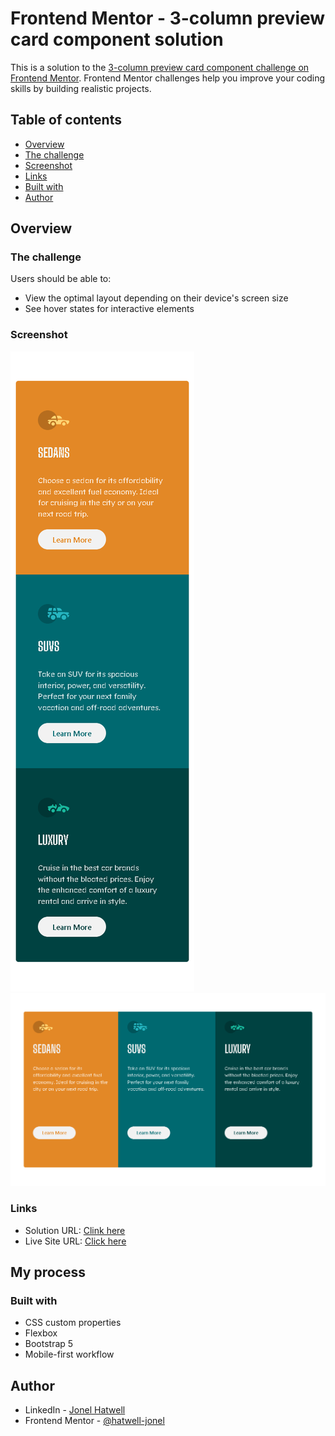 # Frontend Mentor - 3-column preview card component solution

This is a solution to the [3-column preview card component challenge on Frontend Mentor](https://www.frontendmentor.io/challenges/3column-preview-card-component-pH92eAR2-). Frontend Mentor challenges help you improve your coding skills by building realistic projects. 

## Table of contents

  - [Overview](#overview)
  - [The challenge](#the-challenge)
  - [Screenshot](#screenshot)
  - [Links](#links)
  - [Built with](#built-with)
  - [Author](#author)


## Overview

### The challenge

Users should be able to:

- View the optimal layout depending on their device's screen size
- See hover states for interactive elements

### Screenshot

![small screen](./screenhots/mobile-screen.png)
![large screen](./screenhots/large-screen.png)


### Links

- Solution URL: [Clink here](https://your-solution-url.com)
- Live Site URL: [Click here](https://your-live-site-url.com)

## My process

### Built with

- CSS custom properties
- Flexbox
- Bootstrap 5
- Mobile-first workflow

## Author

- LinkedIn - [Jonel Hatwell](https://www.linkedin.com/in/jonel-hatwell/)
- Frontend Mentor - [@hatwell-jonel](https://www.frontendmentor.io/profile/hatwell-jonel)
